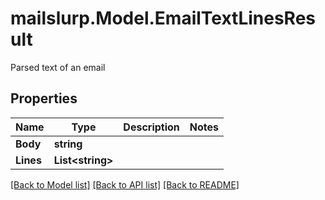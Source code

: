 # mailslurp.Model.EmailTextLinesResult
Parsed text of an email
## Properties

Name | Type | Description | Notes
------------ | ------------- | ------------- | -------------
**Body** | **string** |  | 
**Lines** | **List&lt;string&gt;** |  | 

[[Back to Model list]](../README.md#documentation-for-models) [[Back to API list]](../README.md#documentation-for-api-endpoints) [[Back to README]](../README.md)

